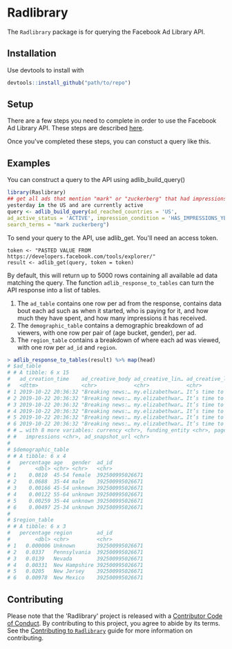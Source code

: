 # Radlibrary

<!-- badges: start -->
<!-- badges: end -->

The `Radlibrary` package is for querying the Facebook Ad Library API.

## Installation

Use devtools to install with

``` r
devtools::install_github("path/to/repo")
```

## Setup

There are a few steps you need to complete in order to use the Facebook Ad 
Library API. These steps are described [here](https://www.facebook.com/ads/library/api/?source=archive-landing-page).

Once you've completed these steps, you can constuct a query like this.


## Examples

You can construct a query to the API using adlib_build_query()

``` r
library(Raslibrary)
## get all ads that mention "mark" or "zuckerberg" that had impressions 
yesterday in the US and are currently active
query <- adlib_build_query(ad_reached_countries = 'US', 
ad_active_status = 'ACTIVE', impression_condition = 'HAS_IMPRESSIONS_YESTERDAY', 
search_terms = "mark zuckerberg")
```

To send your query to the API, use adlib_get. You'll need an access token.

```
token <- "PASTED VALUE FROM https://developers.facebook.com/tools/explorer/"
result <- adlib_get(query, token = token)
```

By default, this will return up to 5000 rows containing all available ad data matching the query. The function `adlib_response_to_tables` can turn the API response into a list of tables.

1. The `ad_table` contains one row per ad from the response, contains data bout each ad such as when it started, who is paying for it, and how much they have spent, and how many impressions it has received.
2. The `demographic_table` contains a demographic breakdown of ad viewers, with one row per pair of (age bucket, gender), per ad.
3. The `region_table` contains a breakdown of where each ad was viewed, with one row per `ad_id` and `region`.

``` r
> adlib_response_to_tables(result) %>% map(head)
# $ad_table
# # A tibble: 6 x 15
#   ad_creation_time    ad_creative_body ad_creative_lin… ad_creative_lin… ad_creative_lin… ad_delivery_start_… ad_delivery_stop_t…
#   <dttm>              <chr>            <chr>            <chr>            <chr>            <dttm>              <dttm>             
# 1 2019-10-22 20:36:32 "Breaking news:… my.elizabethwar… It’s time to br… Mark Zuckerberg… 2019-10-22 20:36:32 NA                 
# 2 2019-10-22 20:36:32 "Breaking news:… my.elizabethwar… It’s time to br… Mark Zuckerberg… 2019-10-22 20:36:32 NA                 
# 3 2019-10-22 20:36:32 "Breaking news:… my.elizabethwar… It’s time to br… Mark Zuckerberg… 2019-10-22 20:36:32 NA                 
# 4 2019-10-22 20:36:32 "Breaking news:… my.elizabethwar… It’s time to br… Mark Zuckerberg… 2019-10-22 20:36:32 NA                 
# 5 2019-10-22 20:36:32 "Breaking news:… my.elizabethwar… It’s time to br… Mark Zuckerberg… 2019-10-22 20:36:32 NA                 
# 6 2019-10-22 20:36:32 "Breaking news:… my.elizabethwar… It’s time to br… Mark Zuckerberg… 2019-10-22 20:36:32 NA                 
# # … with 8 more variables: currency <chr>, funding_entity <chr>, page_id <chr>, page_name <chr>, spend <chr>, ad_id <chr>,
# #   impressions <chr>, ad_snapshot_url <chr>
# 
# $demographic_table
# # A tibble: 6 x 4
#   percentage age   gender  ad_id          
#        <dbl> <chr> <chr>   <chr>          
# 1    0.0810  45-54 female  392500995026671
# 2    0.0688  35-44 male    392500995026671
# 3    0.00166 45-54 unknown 392500995026671
# 4    0.00122 55-64 unknown 392500995026671
# 5    0.00259 35-44 unknown 392500995026671
# 6    0.00497 25-34 unknown 392500995026671
# 
# $region_table
# # A tibble: 6 x 3
#   percentage region        ad_id          
#        <dbl> <chr>         <chr>          
# 1   0.000006 Unknown       392500995026671
# 2   0.0337   Pennsylvania  392500995026671
# 3   0.0139   Nevada        392500995026671
# 4   0.00331  New Hampshire 392500995026671
# 5   0.0205   New Jersey    392500995026671
# 6   0.00978  New Mexico    392500995026671

```

## Contributing

Please note that the 'Radlibrary' project is released with a
[Contributor Code of Conduct](CODE_OF_CONDUCT.md).
By contributing to this project, you agree to abide by its terms.
See the [Contributing to `Radlibrary`](contributing.md)
guide for more information on contributing.
